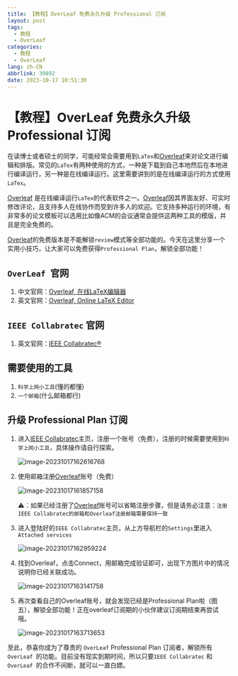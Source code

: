 ```yaml
---
title: 【教程】OverLeaf 免费永久升级 Professional 订阅
layout: post
tags:
  - 教程
  - OverLeaf
categories:
  - 教程
  - OverLeaf
lang: zh-CN
abbrlink: 39892
date: 2023-10-17 10:51:30
---
```


# 【教程】OverLeaf 免费永久升级 Professional 订阅

在读博士或者硕士的同学，可能经常会需要用到`LaTex`和[Overleaf](https://cn.overleaf.com)来对论文进行编辑和排版。常见的`LaTex`有两种使用的方式，一种是下载到自己本地然后在本地进行编译运行，另一种是在线编译运行。这里需要讲到的是在线编译运行的方式使用`LaTex`。

[Overleaf](https://cn.overleaf.com) 是在线编译运行`LaTex`的代表软件之一。[Overleaf](https://cn.overleaf.com)因其界面友好、可实时修改评论，且支持多人在线协作而受到许多人的欢迎。它支持多种运行的环境，有非常多的论文模板可以选用比如像ACM的会议通常会提供这两种工具的模版，并且是完全免费的。

[Overleaf](https://cn.overleaf.com/)的免费版本是不能解锁`review`模式等全部功能的。今天在这里分享一个实用小技巧，让大家可以免费获得`Professional Plan`，解锁全部功能！

## `OverLeaf `官网

1. 中文官网：[Overleaf, 在线LaTeX编辑器](https://cn.overleaf.com/)
2. 英文官网：[Overleaf, Online LaTeX Editor](https://www.overleaf.com/)

## `IEEE Collabratec` 官网

1. 英文官网：[IEEE Collabratec®](https://ieee-collabratec.ieee.org/)

## 需要使用的工具

1. `科学上网小工具`(懂的都懂)
2. `一个邮箱`(什么邮箱都行)

## 升级 Professional Plan 订阅

1. 进入[IEEE Collabratec](https://ieee-collabratec.ieee.org/)主页，注册一个账号（免费），注册的时候需要使用到`科学上网小工具`，具体操作请自行探索。

   ![image-20231017162616768](https://cdn.jsdelivr.net/gh/David-deng-01/images/blogimage-20231017162616768.png)

2. 使用邮箱注册[Overleaf](https://cn.overleaf.com/)账号（免费）

   ![image-20231017161857158](https://cdn.jsdelivr.net/gh/David-deng-01/images/blogimage-20231017161857158.png)

   ⚠️：如果已经注册了[Overleaf](https://cn.overleaf.com/)账号可以省略注册步骤，但是请务必注意：`注册IEEE Collabratec的邮箱和Overleaf注册邮箱需要保持一致`

3. 进入登陆好的`IEEE Collabratec`主页，从上方导航栏的`Settings`里进入`Attached services`

   ![image-20231017162959224](https://cdn.jsdelivr.net/gh/David-deng-01/images/blogimage-20231017162959224.png)

4. 找到Overleaf，点击Connect，用邮箱完成验证即可，出现下方图片中的情况说明你已经关联成功。

   ![image-20231017163141758](https://cdn.jsdelivr.net/gh/David-deng-01/images/blogimage-20231017163141758.png)

5. 再次查看自己的Overleaf账号，就会发现已经是Professional Plan啦（图五），解锁全部功能！正在overleaf订阅期的小伙伴建议订阅期结束再尝试哦。

   ![image-20231017163713653](https://cdn.jsdelivr.net/gh/David-deng-01/images/blogimage-20231017163713653.png)

至此，恭喜你成为了尊贵的 `OverLeaf` Professional Plan 订阅者，解锁所有 `OverLeaf `的功能。目前没有现实到期时间，所以只要`IEEE Collabratec` 和 `OverLeaf `的合作不间断，就可以一直白嫖。


